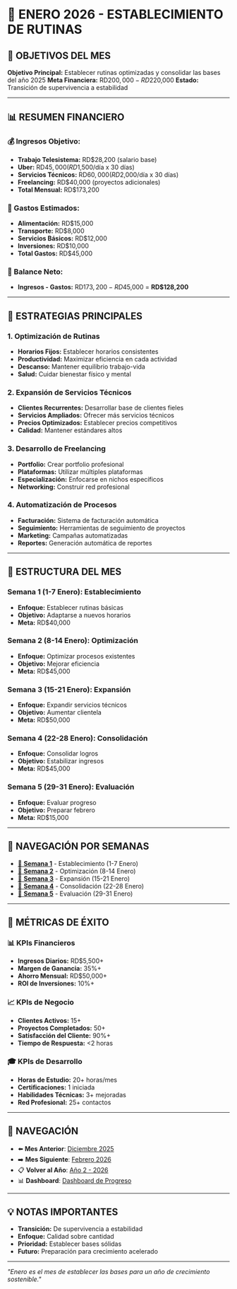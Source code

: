 # 📅 **ENERO 2026 - ESTABLECIMIENTO DE RUTINAS**

## 🎯 **OBJETIVOS DEL MES**

**Objetivo Principal:** Establecer rutinas optimizadas y consolidar las bases del año 2025
**Meta Financiera:** RD$200,000 - RD$220,000
**Estado:** Transición de supervivencia a estabilidad

---

## 📊 **RESUMEN FINANCIERO**

### **💰 Ingresos Objetivo:**
- **Trabajo Telesistema:** RD$28,200 (salario base)
- **Uber:** RD$45,000 (RD$1,500/día x 30 días)
- **Servicios Técnicos:** RD$60,000 (RD$2,000/día x 30 días)
- **Freelancing:** RD$40,000 (proyectos adicionales)
- **Total Mensual:** RD$173,200

### **💸 Gastos Estimados:**
- **Alimentación:** RD$15,000
- **Transporte:** RD$8,000
- **Servicios Básicos:** RD$12,000
- **Inversiones:** RD$10,000
- **Total Gastos:** RD$45,000

### **💎 Balance Neto:**
- **Ingresos - Gastos:** RD$173,200 - RD$45,000 = **RD$128,200**

---

## 🚀 **ESTRATEGIAS PRINCIPALES**

### **1. Optimización de Rutinas**
- **Horarios Fijos:** Establecer horarios consistentes
- **Productividad:** Maximizar eficiencia en cada actividad
- **Descanso:** Mantener equilibrio trabajo-vida
- **Salud:** Cuidar bienestar físico y mental

### **2. Expansión de Servicios Técnicos**
- **Clientes Recurrentes:** Desarrollar base de clientes fieles
- **Servicios Ampliados:** Ofrecer más servicios técnicos
- **Precios Optimizados:** Establecer precios competitivos
- **Calidad:** Mantener estándares altos

### **3. Desarrollo de Freelancing**
- **Portfolio:** Crear portfolio profesional
- **Plataformas:** Utilizar múltiples plataformas
- **Especialización:** Enfocarse en nichos específicos
- **Networking:** Construir red profesional

### **4. Automatización de Procesos**
- **Facturación:** Sistema de facturación automática
- **Seguimiento:** Herramientas de seguimiento de proyectos
- **Marketing:** Campañas automatizadas
- **Reportes:** Generación automática de reportes

---

## 📅 **ESTRUCTURA DEL MES**

### **Semana 1 (1-7 Enero): Establecimiento**
- **Enfoque:** Establecer rutinas básicas
- **Objetivo:** Adaptarse a nuevos horarios
- **Meta:** RD$40,000

### **Semana 2 (8-14 Enero): Optimización**
- **Enfoque:** Optimizar procesos existentes
- **Objetivo:** Mejorar eficiencia
- **Meta:** RD$45,000

### **Semana 3 (15-21 Enero): Expansión**
- **Enfoque:** Expandir servicios técnicos
- **Objetivo:** Aumentar clientela
- **Meta:** RD$50,000

### **Semana 4 (22-28 Enero): Consolidación**
- **Enfoque:** Consolidar logros
- **Objetivo:** Estabilizar ingresos
- **Meta:** RD$45,000

### **Semana 5 (29-31 Enero): Evaluación**
- **Enfoque:** Evaluar progreso
- **Objetivo:** Preparar febrero
- **Meta:** RD$15,000

---

## 📁 **NAVEGACIÓN POR SEMANAS**

- [📅 **Semana 1**](Semana_1/README.md) - Establecimiento (1-7 Enero)
- [📅 **Semana 2**](Semana_2/README.md) - Optimización (8-14 Enero)
- [📅 **Semana 3**](Semana_2/README.md) - Expansión (15-21 Enero)
- [📅 **Semana 4**](Semana_4/README.md) - Consolidación (22-28 Enero)
- [📅 **Semana 5**](Semana_5/README.md) - Evaluación (29-31 Enero)

---

## 🎯 **MÉTRICAS DE ÉXITO**

### **📊 KPIs Financieros**
- **Ingresos Diarios:** RD$5,500+
- **Margen de Ganancia:** 35%+
- **Ahorro Mensual:** RD$50,000+
- **ROI de Inversiones:** 10%+

### **📈 KPIs de Negocio**
- **Clientes Activos:** 15+
- **Proyectos Completados:** 50+
- **Satisfacción del Cliente:** 90%+
- **Tiempo de Respuesta:** <2 horas

### **🎓 KPIs de Desarrollo**
- **Horas de Estudio:** 20+ horas/mes
- **Certificaciones:** 1 iniciada
- **Habilidades Técnicas:** 3+ mejoradas
- **Red Profesional:** 25+ contactos

---

## 🔗 **NAVEGACIÓN**

- ⬅️ **Mes Anterior**: [Diciembre 2025](../Año_1_2025_Fundacion/Diciembre/README.md)
- ➡️ **Mes Siguiente**: [Febrero 2026](../Febrero/README.md)
- 📋 **Volver al Año**: [Año 2 - 2026](../README.md)
- 📊 **Dashboard**: [Dashboard de Progreso](../../Dashboard_Progreso.md)

---

## 💡 **NOTAS IMPORTANTES**

- **Transición:** De supervivencia a estabilidad
- **Enfoque:** Calidad sobre cantidad
- **Prioridad:** Establecer bases sólidas
- **Futuro:** Preparación para crecimiento acelerado

---

*"Enero es el mes de establecer las bases para un año de crecimiento sostenible."*
